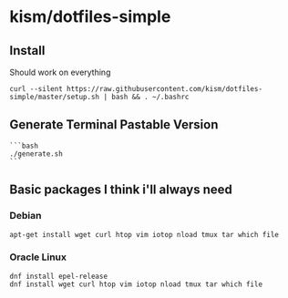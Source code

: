 # kism/dotfiles-simple

## Install

Should work on everything

    curl --silent https://raw.githubusercontent.com/kism/dotfiles-simple/master/setup.sh | bash && . ~/.bashrc

## Generate Terminal Pastable Version

    ```bash
    ./generate.sh
    ```

## Basic packages I think i'll always need

### Debian

    apt-get install wget curl htop vim iotop nload tmux tar which file

### Oracle Linux

    dnf install epel-release
    dnf install wget curl htop vim iotop nload tmux tar which file
